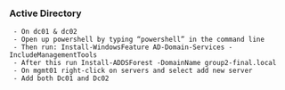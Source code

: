 ### Active Directory
     - On dc01 & dc02
     - Open up powershell by typing “powershell” in the command line
     - Then run: Install-WindowsFeature AD-Domain-Services -IncludeManagementTools
     - After this run Install-ADDSForest -DomainName group2-final.local
     - On mgmt01 right-click on servers and select add new server
     - Add both Dc01 and Dc02